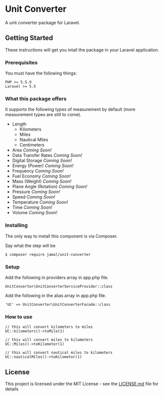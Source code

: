 # Unit Converter

A unit converter package for Laravel.

## Getting Started

These instructions will get you intall the package in your Laravel application.

### Prerequisites

You must have the following things:

```
PHP >= 5.5.9
Laravel >= 5.5
```

### What this package offers

It supports the following types of measurement by default (more measurement types are still to come).

- Length
	- Kilometers
	- Miles
	- Nautical Miles
	- Centimeters
- Area _Coming Soon!_
- Data Transfer Rates _Coming Soon!_
- Digital Storage _Coming Soon!_
- Energy (Power) _Coming Soon!_
- Frequency _Coming Soon!_
- Fuel Economy _Coming Soon!_
- Mass (Weight) _Coming Soon!_
- Plane Angle (Rotation) _Coming Soon!_
- Pressure _Coming Soon!_
- Speed _Coming Soon!_
- Temperature _Coming Soon!_
- Time _Coming Soon!_
- Volume _Coming Soon!_

### Installing

The only way to install this component is via Composer.

Say what the step will be

```
$ composer require jamal/unit-converter
```

### Setup

Add the following in providers array in app.php file.

```
UnitConverter\UnitConverterServiceProvider::class
```

Add the following in the alias array in app.php file.

```
'UC' => UnitConverter\UnitConverterFacade::class
```

### How to use

```
// this will convert kilometers to miles
UC::kilometers()->toMile(1)

// this will convert miles to kilometers
UC::Miles()->toKilometer(1)

// this will convert nautical miles to kilometers
UC::nauticalMiles()->toKilometer(1)
```

## License

This project is licensed under the MIT License - see the [LICENSE.md](LICENSE.md) file for details

